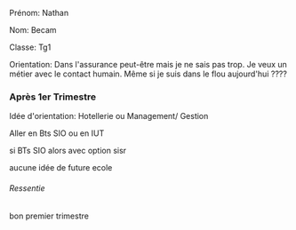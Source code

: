 Prénom: Nathan

Nom: Becam

Classe: Tg1

Orientation: Dans l'assurance peut-être mais je ne sais pas trop. Je veux un métier avec le contact humain. Même si je suis dans le flou aujourd'hui ????

### Après 1er Trimestre

Idée d'orientation: Hotellerie ou Management/ Gestion  

Aller en Bts SIO ou en IUT

si BTs SIO alors avec option sisr

aucune idée de future ecole



###### Ressentie 
bon premier trimestre 